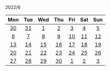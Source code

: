 2022/6

|Mon|Tue|Wed|Thu|Fri|Sat|Sun|
|:-:|:-:|:-:|:-:|:-:|:-:|:-:|
|[30](./calendar/2022/5/30.md)|[31](./calendar/2022/5/31.md)|[1](./calendar/2022/6/1.md)|[2](./calendar/2022/6/2.md)|[3](./calendar/2022/6/3.md)|[4](./calendar/2022/6/4.md)|[5](./calendar/2022/6/5.md)|
|[6](./calendar/2022/6/6.md)|[7](./calendar/2022/6/7.md)|[8](./calendar/2022/6/8.md)|[9](./calendar/2022/6/9.md)|[10](./calendar/2022/6/10.md)|[11](./calendar/2022/6/11.md)|[12](./calendar/2022/6/12.md)|
|[13](./calendar/2022/6/13.md)|[14](./calendar/2022/6/14.md)|[15](./calendar/2022/6/15.md)|[16](./calendar/2022/6/16.md)|[17](./calendar/2022/6/17.md)|[18](./calendar/2022/6/18.md)|[19](./calendar/2022/6/19.md)|
|[20](./calendar/2022/6/20.md)|[21](./calendar/2022/6/21.md)|[22](./calendar/2022/6/22.md)|[23](./calendar/2022/6/23.md)|[24](./calendar/2022/6/24.md)|[25](./calendar/2022/6/25.md)|[26](./calendar/2022/6/26.md)|
|[27](./calendar/2022/6/27.md)|[28](./calendar/2022/6/28.md)|[29](./calendar/2022/6/29.md)|[30](./calendar/2022/6/30.md)|[1](./calendar/2022/7/1.md)|[2](./calendar/2022/7/2.md)|[3](./calendar/2022/7/3.md)|

